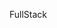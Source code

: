 FullStack

<!---
Patrick-hugo/Patrick-hugo is a ✨ special ✨ repository because its `README.md` (this file) appears on your GitHub profile.
You can click the Preview link to take a look at your changes.
--->
